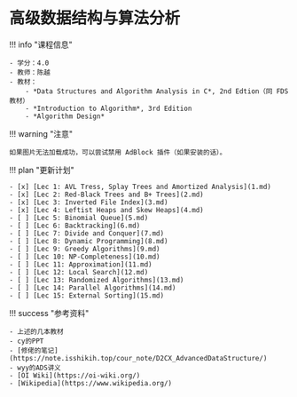 # 高级数据结构与算法分析

!!! info "课程信息"

    - 学分：4.0
    - 教师：陈越
    - 教材：
        - *Data Structures and Algorithm Analysis in C*, 2nd Edtion（同 FDS 教材）
        - *Introduction to Algorithm*, 3rd Edition
        - *Algorithm Design*

!!! warning "注意"

    如果图片无法加载成功，可以尝试禁用 AdBlock 插件（如果安装的话）。

!!! plan "更新计划"

    - [x] [Lec 1: AVL Tress, Splay Trees and Amortized Analysis](1.md)
    - [x] [Lec 2: Red-Black Trees and B+ Trees](2.md) 
    - [x] [Lec 3: Inverted File Index](3.md) 
    - [x] [Lec 4: Leftist Heaps and Skew Heaps](4.md)
    - [ ] [Lec 5: Binomial Queue](5.md)
    - [ ] [Lec 6: Backtracking](6.md)
    - [ ] [Lec 7: Divide and Conquer](7.md)
    - [ ] [Lec 8: Dynamic Programming](8.md)
    - [ ] [Lec 9: Greedy Algorithms](9.md)
    - [ ] [Lec 10: NP-Completeness](10.md)
    - [ ] [Lec 11: Approximation](11.md)
    - [ ] [Lec 12: Local Search](12.md)
    - [ ] [Lec 13: Randomized Algorithms](13.md)
    - [ ] [Lec 14: Parallel Algorithms](14.md)
    - [ ] [Lec 15: External Sorting](15.md)

!!! success "参考资料"

    - 上述的几本教材
    - cy的PPT
    - [修佬的笔记](https://note.isshikih.top/cour_note/D2CX_AdvancedDataStructure/)
    - wyy的ADS讲义
    - [OI Wiki](https://oi-wiki.org/)
    - [Wikipedia](https://www.wikipedia.org/)